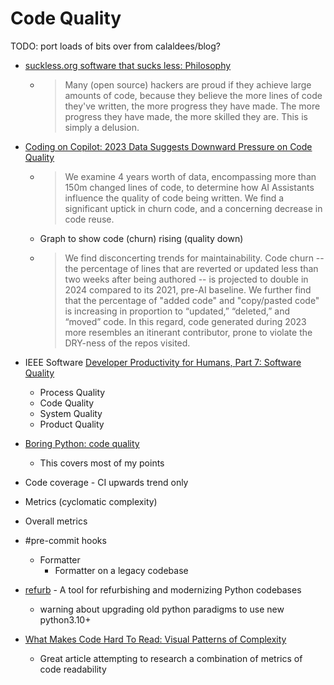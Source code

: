 Code Quality
============

TODO: port loads of bits over from calaldees/blog?

* [suckless.org software that sucks less: Philosophy](https://suckless.org/philosophy/)
    * > Many (open source) hackers are proud if they achieve large amounts of code, because they believe the more lines of code they've written, the more progress they have made. The more progress they have made, the more skilled they are. This is simply a delusion.

* [Coding on Copilot: 2023 Data Suggests Downward Pressure on Code Quality](https://www.gitclear.com/coding_on_copilot_data_shows_ais_downward_pressure_on_code_quality)
    * > We examine 4 years worth of data, encompassing more than 150m changed lines of code, to determine how AI Assistants influence the quality of code being written. We find a significant uptick in churn code, and a concerning decrease in code reuse. 
    * Graph to show code (churn) rising (quality down)
    * > We find disconcerting trends for maintainability. Code churn -- the percentage of lines that are reverted or updated less than two weeks after being authored -- is projected to double in 2024 compared to its 2021, pre-AI baseline. We further find that the percentage of "added code" and "copy/pasted code" is increasing in proportion to “updated,” “deleted,” and “moved” code. In this regard, code generated during 2023 more resembles an itinerant contributor, prone to violate the DRY-ness of the repos visited. 

* IEEE Software [Developer Productivity for Humans, Part 7: Software Quality](https://ieeexplore.ieee.org/document/10372494)
    * Process Quality
    * Code Quality
    * System Quality
    * Product Quality

* [Boring Python: code quality](https://www.b-list.org/weblog/2022/dec/19/boring-python-code-quality/)
    * This covers most of my points

* Code coverage - CI upwards trend only
* Metrics (cyclomatic complexity)
* Overall metrics
* #pre-commit hooks
    * Formatter
        * Formatter on a legacy codebase

* [refurb](https://github.com/dosisod/refurb) - A tool for refurbishing and modernizing Python codebases 
    * warning about upgrading old python paradigms to use new python3.10+

* [What Makes Code Hard To Read: Visual Patterns of Complexity](https://seeinglogic.com/posts/visual-readability-patterns/)
    * Great article attempting to research a combination of metrics of code readability
